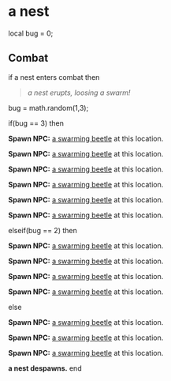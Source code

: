 # a nest
local bug = 0;

## Combat

if a nest enters combat  then


>*a nest erupts, loosing a swarm!*


bug = math.random(1,3);


if(bug == 3) then



**Spawn NPC:**  [a swarming beetle](/npc/123024) at this location.



**Spawn NPC:**  [a swarming beetle](/npc/123024) at this location.



**Spawn NPC:**  [a swarming beetle](/npc/123024) at this location.



**Spawn NPC:**  [a swarming beetle](/npc/123024) at this location.



**Spawn NPC:**  [a swarming beetle](/npc/123024) at this location.



**Spawn NPC:**  [a swarming beetle](/npc/123024) at this location.


elseif(bug == 2) then



**Spawn NPC:**  [a swarming beetle](/npc/123024) at this location.



**Spawn NPC:**  [a swarming beetle](/npc/123024) at this location.



**Spawn NPC:**  [a swarming beetle](/npc/123024) at this location.



**Spawn NPC:**  [a swarming beetle](/npc/123024) at this location.


else



**Spawn NPC:**  [a swarming beetle](/npc/123024) at this location.



**Spawn NPC:**  [a swarming beetle](/npc/123024) at this location.



**Spawn NPC:**  [a swarming beetle](/npc/123024) at this location.



**a nest despawns.**
end
